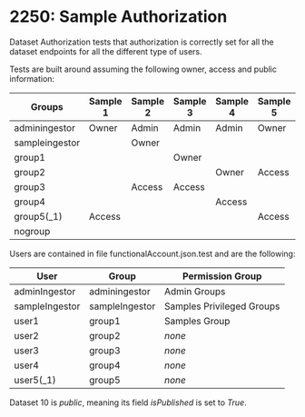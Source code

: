 # 2250: Sample Authorization

Dataset Authorization tests that authorization is correctly set for all the dataset endpoints for all the different type of users.

Tests are built around assuming the following owner, access and public information:

Groups | Sample 1 | Sample 2 | Sample 3 | Sample 4 | Sample 5 | Sample 6 | Sample 7 |Sample 8 | Sample 9 | Sample 10 |
--- | --- | --- | --- | --- | --- | --- | --- | --- | --- | --- |
adminingestor | Owner | Admin | Admin | Admin | Owner | Admin | Admin | Admin | Admin | Admin |
sampleingestor | | Owner | | | | Owner | | | | Public |
group1 | | | Owner | | | Access | Owner | | Owner | Public |
group2 | | | | Owner | Access | | Access | Owner | | Public |
group3 | | Access | Access | | | | Access | | | Public |
group4 | | | | Access | | Access | | | | Public |
group5(_1) | Access | | | | Access | | | | Access | Public |
nogroup | | | | | | | | | | Owner | 

Users are contained in file functionalAccount.json.test and are the following:

User | Group | Permission Group |
--- | --- | --- |
adminIngestor | adminingestor | Admin Groups |
sampleIngestor | sampleIngestor | Samples Privileged Groups |
user1 | group1 | Samples Group |
user2 | group2 | _none_ |
user3 | group3 | _none_ |
user4 | group4 | _none_ |
user5(_1) | group5 | _none_ |

Dataset 10 is _public_, meaning its field _isPublished_ is set to _True_.


